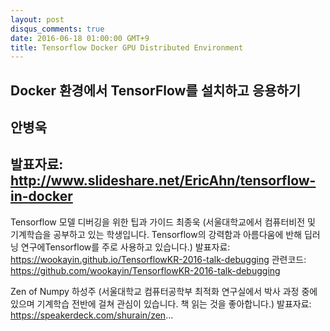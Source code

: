 ```yaml
---
layout: post
disqus_comments: true
date: 2016-06-18 01:00:00 GMT+9
title: Tensorflow Docker GPU Distributed Environment
---
```

## Docker 환경에서 TensorFlow를 설치하고 응용하기 
## 안병욱
## 발표자료: http://www.slideshare.net/EricAhn/tensorflow-in-docker


Tensorflow 모델 디버깅을 위한 팁과 가이드 최종욱 (서울대학교에서 컴퓨터비전 및 기계학습을 공부하고 있는 학생입니다. Tensorflow의 강력함과 아름다움에 반해 딥러닝 연구에Tensorflow를 주로 사용하고 있습니다.)
발표자료: https://wookayin.github.io/TensorflowKR-2016-talk-debugging
관련코드: https://github.com/wookayin/TensorflowKR-2016-talk-debugging


Zen of Numpy 하성주 (서울대학교 컴퓨터공학부 최적화 연구실에서 박사 과정 중에 있으며 기계학습 전반에 걸쳐 관심이 있습니다. 책 읽는 것을 좋아합니다.)
발표자료: https://speakerdeck.com/shurain/zen...
